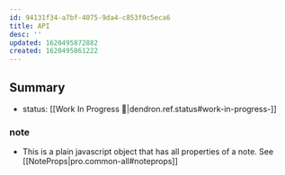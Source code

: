 ```yaml
---
id: 94131f34-a7bf-4075-9da4-c853f0c5eca6
title: API
desc: ''
updated: 1620495872882
created: 1620495861222
---
```


## Summary
- status: [[Work In Progress 🚧|dendron.ref.status#work-in-progress-]]

### note
- This is a plain javascript object that has all properties of a note. See [[NoteProps|pro.common-all#noteprops]]